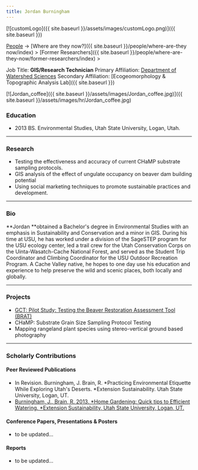 ```yaml
---
title: Jordan Burningham
---
```


[![customLogo]({{ site.baseurl }}/assets/images/customLogo.png)]({{ site.baseurl }})

[People]({{site.baseurl}}/people/index) -> [Where are they now?]({{ site.baseurl }}/people/where-are-they now/index) > [Former Researchers]({{ site.baseurl }}/people/where-are-they-now/former-researchers/index) >

Job Title: **GIS/Research Technician**
Primary Affiliation: [Department of Watershed Sciences](http://qcnr.usu.edu/wats/)
Secondary Affiliation: [Ecogeomorphology & Topographic Analysis Lab]({{ site.baseurl }})

[![Jordan_coffee]({{ site.baseurl }}/assets/images/Jordan_coffee.jpg)]({{ site.baseurl }}/assets/images/hr/Jordan_coffee.jpg)


### Education

- 2013 BS. Environmental Studies, Utah State University, Logan, Utah.

------

### Research

- Testing the effectiveness and accuracy of current CHaMP  substrate sampling protocols.
- GIS analysis of the effect of ungulate occupancy on beaver dam building potential
- Using social marketing techniques to promote sustainable practices and development.

------

### Bio

**Jordan **obtained a Bachelor's degree in Environmental Studies with an emphasis in Sustainability and Conservation and a minor in GIS. During his time at USU, he has worked under a division of the SageSTEP program for the USU ecology center, led a trail crew for the Utah Conservation Corps on the Uinta-Wasatch-Cache National Forest, and served as the Student Trip Coordinator and Climbing Coordinator for the USU Outdoor Recreation Program. A Cache Valley native, he hopes to one day use his education and experience to help preserve the wild and scenic places, both locally and globally. 

------

### Projects

- [GCT: Pilot Study: Testing the Beaver Restoration Assessment Tool (BRAT)](http://etal.joewheaton.org/projects/past-projects/gct-pilot-study-testing-the-beaver-restoration-assessment-tool-brat)
- CHaMP: Substrate Grain Size Sampling Protocol Testing
- Mapping rangeland plant species using stereo-vertical ground based photography

------

### Scholarly Contributions

#### Peer Reviewed Publications

- In Revision. Burningham, J. Brain, R. *Practicing Environmental Etiquette While Exploring Utah's Deserts. *Extension Sustainability. Utah State University, Logan, UT. 
- [Burningham, J., Brain, R. 2013. *Home Gardening: Quick tips to Efficient Watering. *Extension Sustainability, Utah State University, Logan, UT.](http://extension.usu.edu/files/publications/publication/Sustainability_2012n-01pr.pdf)

#### Conference Papers, Presentations & Posters

- to be updated...

#### Reports

- to be updated...